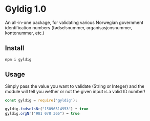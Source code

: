 # Gyldig 1.0

An all-in-one package, for validating various Norwegian government identification numbers (fødselsnummer, organisasjonsnummer, kontonummer, etc.)

## Install

`npm i gyldig`

## Usage

Simply pass the value you want to validate (String or Integer) and the module will tell you wether or not the given input is a valid ID number!

```javascript
const gyldig = require('gyldig');

gyldig.fodselsNr("15096514953") ➞ true
gyldig.orgNr("981 078 365") ➞ true
```
